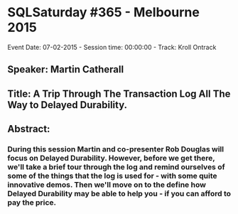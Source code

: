 # SQLSaturday #365 - Melbourne 2015
Event Date: 07-02-2015 - Session time: 00:00:00 - Track: Kroll Ontrack
## Speaker: Martin Catherall
## Title: A Trip Through The Transaction Log All The Way to Delayed Durability.
## Abstract:
### During this session Martin and co-presenter Rob Douglas will focus on Delayed Durability. However, before we get there, we'll take a brief tour through the log and remind ourselves of some of the things that the log is used for - with some quite innovative demos. Then we'll move on to the define how Delayed Durability may be able to help you - if you can afford to pay the price.
